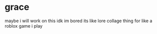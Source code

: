 # grace

maybe i will work on this idk im bored
its like lore collage thing for like a roblox game i play
